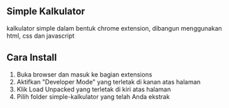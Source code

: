 ## Simple Kalkulator

kalkulator simple dalam bentuk chrome extension, dibangun menggunakan html, css dan javascript

## Cara Install

1. Buka browser dan masuk ke bagian extensions
2. Aktifkan "Developer Mode" yang terletak di kanan atas halaman
3. Klik Load Unpacked yang terletak di kiri atas halaman
4. Pilih folder simple-kalkulator yang telah Anda ekstrak
